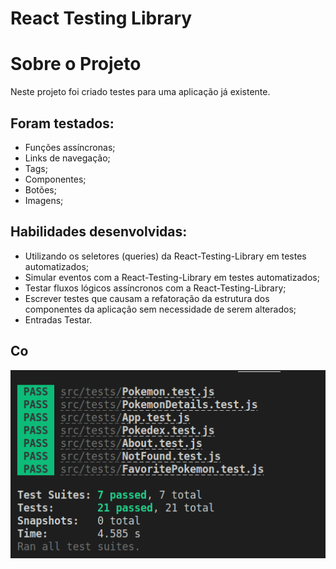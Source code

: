 # React Testing Library

# Sobre o Projeto

Neste projeto foi criado testes para uma aplicação já existente.

## Foram testados:

- Funções assíncronas;
- Links de navegação;
- Tags;
- Componentes;
- Botões;
- Imagens;

## Habilidades desenvolvidas:

- Utilizando os seletores (queries) da React-Testing-Library em testes automatizados;
- Simular eventos com a React-Testing-Library em testes automatizados;
- Testar fluxos lógicos assíncronos com a React-Testing-Library;
- Escrever testes que causam a refatoração da estrutura dos componentes da aplicação sem necessidade de serem alterados;
- Entradas Testar.

## Co

![imagem](testepassando.png)
